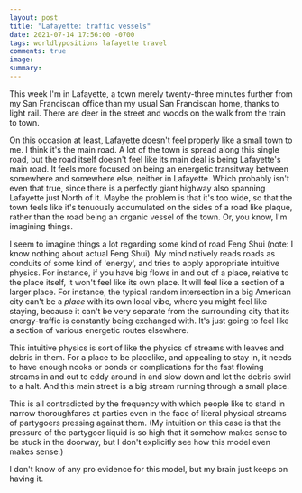 ```yaml
---
layout: post
title: "Lafayette: traffic vessels"
date: 2021-07-14 17:56:00 -0700
tags: worldlypositions lafayette travel
comments: true
image:
summary:
---
```

This week I'm in Lafayette, a town merely twenty-three minutes further from my San Franciscan office than my usual San Franciscan home, thanks to light rail. There are deer in the street and woods on the walk from the train to town.

On this occasion at least, Lafayette doesn't feel properly like a small town to me. I think it's the main road. A lot of the town is spread along this single road, but the road itself doesn't feel like its main deal is being Lafayette's main road. It feels more focused on being an energetic transitway between somewhere and somewhere else, neither in Lafayette. Which probably isn't even that true, since there is a perfectly giant highway also spanning Lafayette just North of it. Maybe the problem is that it's too wide, so that the town feels like it's tenuously accumulated on the sides of a road like plaque, rather than the road being an organic vessel of the town. Or, you know, I'm imagining things.<!--ex-->

 I seem to imagine things a lot regarding some kind of road Feng Shui (note: I know nothing about actual Feng Shui). My mind natively reads roads as conduits of some kind of 'energy', and tries to apply appropriate intuitive physics. For instance, if you have big flows in and out of a place, relative to the place itself, it won't feel like its own place. It will feel like a section of a larger place. For instance, the typical random intersection in a big American city can't be a *place* with its own local vibe, where you might feel like staying, because it can't be very separate from the surrounding city that its energy-traffic is constantly being exchanged with. It's just going to feel like a section of various energetic routes elsewhere.

 This intuitive physics is sort of like the physics of streams with leaves and debris in them. For a place to be placelike, and appealing to stay in, it needs to have enough nooks or ponds or complications for the fast flowing streams in and out to eddy around in and slow down and let the debris swirl to a halt. And this main street is a big stream running through a small place.

 This is all contradicted by the frequency with which people like to stand in narrow thoroughfares at parties even in the face of literal physical streams of partygoers pressing against them. (My intuition on this case is that the pressure of the partygoer liquid is so high that it somehow makes sense to be stuck in the doorway, but I don't explicitly see how this model even makes sense.)

 I don't know of any pro evidence for this model, but my brain just keeps on having it.
